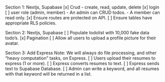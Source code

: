 Section 1: Nextjs, Supabase
[x] Crud
    - create, read, update, delete
[x] login
[ ] user role (admin, member)
    - An admin can CRUD todos.
    - A member can read only.
[x] Ensure routes are protected on API.
[ ] Ensure tables have appropriate RLS policies.

Section 2: Nextjs, Supabase
[ ] Populate todolist with 10,000 fake data todo’s.
[x] Pagination
[ ] Allow all users to upload a profile picture for their avatar.

Section 3: Add Express
Note: We will always do file processing, and other “heavy computation” tasks, on Express.
[ ] Users upload their resumes to express (1 or more).
[ ] Express converts resumes to text.
[ ] Express sends text to Supabase Database.
[ ] Admin can write a keyword, and all resumes with that keyword will be returned in a list.